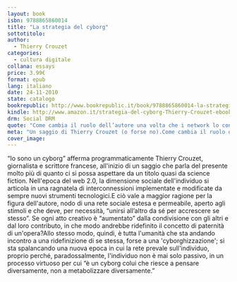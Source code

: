 ```yaml
---
layout: book
isbn: 9788865860014 
title: "La strategia del cyborg"
sottotitolo:
author:
  - Thierry Crouzet 
categories:
  - cultura digitale
collana: essays
price: 3.99€
format: epub
lang: italiano
date: 24-11-2010
state: catalogo
bookrepublic: http://www.bookrepublic.it/book/9788865860014-la-strategia-del-cyborg/
kindle: http://www.amazon.it/strategia-del-cyborg-Thierry-Crouzet-ebook/dp/B0043GX2RA/
drm: Social DRM
quote: "Come cambia il ruolo dell’autore una volta che i network lo connettono a tanti altri?"
meta: "Un saggio di Thierry Crouzet (o forse no).Come cambia il ruolo dell’autore una volta che i network lo connettono a tanti altri?"
cover_image:
---
```

“Io sono un cyborg” afferma programmaticamente Thierry Crouzet, giornalista e scrittore francese, all'inizio di un saggio che parla del presente molto più di quanto ci si possa aspettare da un titolo quasi da science fiction. 
Nell'epoca del web 2.0, la dimensione sociale dell'individuo si articola in una ragnatela di interconnessioni implementate e modificate da sempre nuovi strumenti tecnologici.E ciò vale a maggior ragione per la figura dell'autore, nodo di una rete sociale estesa e permeabile, aperto agli stimoli e che deve, per necessità, “unirsi all’altro da sé per accrescere se stesso”. 
Se ogni atto creativo è “aumentato” dalla condivisione con gli altri e dal loro contributo, in che modo andrebbe ridefinito il concetto di paternità di un'opera?Allo stesso modo, quindi, è tutta l'umanità che sta andando incontro a una ridefinizione di se stessa, forse a una 'cyborghizzazione'; si sta spalancando una nuova epoca in cui la rete prevale sull'individuo, proprio perché, paradossalmente, l'individuo non è mai solo passivo, in un processo virtuoso per cui “è un cyborg colui che riesce a pensare diversamente, non a metabolizzare diversamente.”